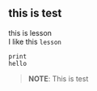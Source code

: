 ## this is test

this is lesson<br>
I like this ``lesson``

```
print
hello
```


> __NOTE__:
> This is test
